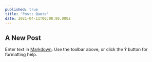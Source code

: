 ```yaml
---
published: true
title: 'Post: Quote'
date: 2021-04-11T00:00:00.000Z
---
```

## A New Post

Enter text in [Markdown](http://daringfireball.net/projects/markdown/). Use the toolbar above, or click the **?** button for formatting help.

